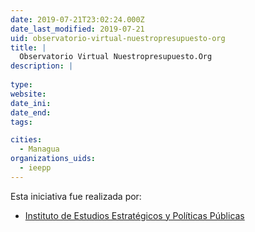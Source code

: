 ```yaml
---
date: 2019-07-21T23:02:24.000Z
date_last_modified: 2019-07-21
uid: observatorio-virtual-nuestropresupuesto-org
title: |
  Observatorio Virtual Nuestropresupuesto.Org
description: |
  
type: 
website: 
date_ini: 
date_end: 
tags:

cities: 
  - Managua
organizations_uids:
  - ieepp
---
```


Esta iniciativa fue realizada por:

- [Instituto de Estudios Estratégicos y Políticas Públicas](/organizaciones/ieepp)
